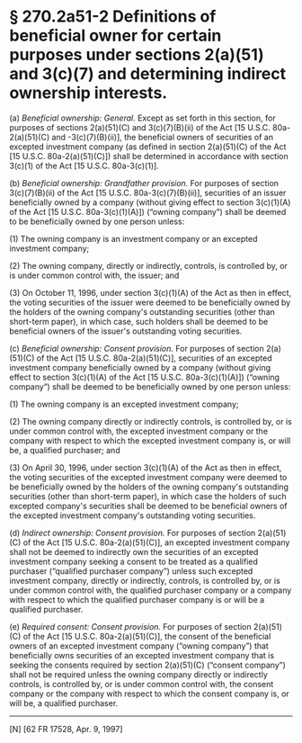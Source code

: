 # § 270.2a51-2   Definitions of beneficial owner for certain purposes under sections 2(a)(51) and 3(c)(7) and determining indirect ownership interests.

(a) *Beneficial ownership: General.* Except as set forth in this section, for purposes of sections 2(a)(51)(C) and 3(c)(7)(B)(ii) of the Act [15 U.S.C. 80a-2(a)(51)(C) and -3(c)(7)(B)(ii)], the beneficial owners of securities of an excepted investment company (as defined in section 2(a)(51)(C) of the Act [15 U.S.C. 80a-2(a)(51)(C)]) shall be determined in accordance with section 3(c)(1) of the Act [15 U.S.C. 80a-3(c)(1)]. 


(b) *Beneficial ownership: Grandfather provision.* For purposes of section 3(c)(7)(B)(ii) of the Act [15 U.S.C. 80a-3(c)(7)(B)(ii)], securities of an issuer beneficially owned by a company (without giving effect to section 3(c)(1)(A) of the Act [15 U.S.C. 80a-3(c)(1)(A)]) (“owning company”) shall be deemed to be beneficially owned by one person unless: 


(1) The owning company is an investment company or an excepted investment company; 


(2) The owning company, directly or indirectly, controls, is controlled by, or is under common control with, the issuer; and 


(3) On October 11, 1996, under section 3(c)(1)(A) of the Act as then in effect, the voting securities of the issuer were deemed to be beneficially owned by the holders of the owning company's outstanding securities (other than short-term paper), in which case, such holders shall be deemed to be beneficial owners of the issuer's outstanding voting securities. 


(c) *Beneficial ownership: Consent provision.* For purposes of section 2(a)(51)(C) of the Act [15 U.S.C. 80a-2(a)(51)(C)], securities of an excepted investment company beneficially owned by a company (without giving effect to section 3(c)(1)(A) of the Act [15 U.S.C. 80a-3(c)(1)(A)]) (“owning company”) shall be deemed to be beneficially owned by one person unless: 


(1) The owning company is an excepted investment company; 


(2) The owning company directly or indirectly controls, is controlled by, or is under common control with, the excepted investment company or the company with respect to which the excepted investment company is, or will be, a qualified purchaser; and 


(3) On April 30, 1996, under section 3(c)(1)(A) of the Act as then in effect, the voting securities of the excepted investment company were deemed to be beneficially owned by the holders of the owning company's outstanding securities (other than short-term paper), in which case the holders of such excepted company's securities shall be deemed to be beneficial owners of the excepted investment company's outstanding voting securities. 


(d) *Indirect ownership: Consent provision.* For purposes of section 2(a)(51)(C) of the Act [15 U.S.C. 80a-2(a)(51)(C)], an excepted investment company shall not be deemed to indirectly own the securities of an excepted investment company seeking a consent to be treated as a qualified purchaser (“qualified purchaser company”) unless such excepted investment company, directly or indirectly, controls, is controlled by, or is under common control with, the qualified purchaser company or a company with respect to which the qualified purchaser company is or will be a qualified purchaser. 


(e) *Required consent: Consent provision.* For purposes of section 2(a)(51)(C) of the Act [15 U.S.C. 80a-2(a)(51)(C)], the consent of the beneficial owners of an excepted investment company (“owning company”) that beneficially owns securities of an excepted investment company that is seeking the consents required by section 2(a)(51)(C) (“consent company”) shall not be required unless the owning company directly or indirectly controls, is controlled by, or is under common control with, the consent company or the company with respect to which the consent company is, or will be, a qualified purchaser. 



---

[N] [62 FR 17528, Apr. 9, 1997]




